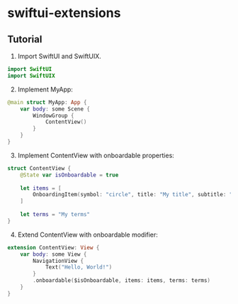 # swiftui-extensions

## Tutorial

1. Import SwiftUI and SwiftUIX.

```swift
import SwiftUI
import SwiftUIX
```

2. Implement MyApp:

```swift
@main struct MyApp: App {
    var body: some Scene {
        WindowGroup {
            ContentView()
        }
    }
}
```

3. Implement ContentView with onboardable properties:

```swift
struct ContentView {
    @State var isOnboardable = true
	
    let items = [
        OnboardingItem(symbol: "circle", title: "My title", subtitle: "My subtitle.")
    ]
	
    let terms = "My terms"
}
```

4. Extend ContentView with onboardable modifier:

```swift
extension ContentView: View {
    var body: some View {
        NavigationView {
            Text("Hello, World!")
        }
        .onboardable($isOnboardable, items: items, terms: terms)
    }
}
```
